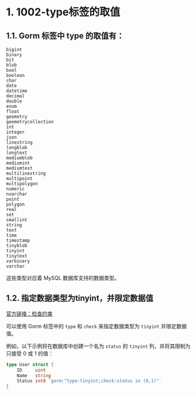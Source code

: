 # 1. 1002-type标签的取值


## 1.1. Gorm 标签中 type 的取值有：

```
bigint
binary
bit
blob
bool
boolean
char
date
datetime
decimal
double
enum
float
geometry
geometrycollection
int
integer
json
linestring
longblob
longtext
mediumblob
mediumint
mediumtext
multilinestring
multipoint
multipolygon
numeric
nvarchar
point
polygon
real
set
smallint
string
text
time
timestamp
tinyblob
tinyint
tinytext
varbinary
varchar
```

这些类型对应着 MySQL 数据库支持的数据类型。

## 1.2. 指定数据类型为tinyint，并限定数据值

[官方链接：检查约束](https://gorm.io/zh_CN/docs/constraints.html)

可以使用 Gorm 标签中的 `type` 和 `check` 来指定数据类型为 `tinyint` 并限定数据值。

例如，以下示例将在数据库中创建一个名为 `status` 的 `tinyint` 列，并将其限制为只接受 0 或 1 的值：

```go
type User struct {
    ID     uint
    Name   string
    Status int8 `gorm:"type:tinyint;check:status in (0,1)"`
}
```